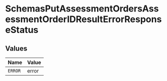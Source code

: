 # SchemasPutAssessmentOrdersAssessmentOrderIDResultErrorResponseStatus


## Values

| Name    | Value   |
| ------- | ------- |
| `ERROR` | error   |